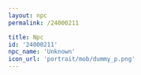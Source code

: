 ```yaml
---
layout: npc
permalink: /24000211

title: Npc
id: '24000211'
npc_name: 'Unknown'
icon_url: 'portrait/mob/dummy_p.png'
---
```

